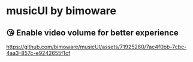 # musicUI by bimoware
## 😘 Enable video volume for better experience

https://github.com/bimoware/musicUI/assets/71925280/7ac4f0bb-7cbc-4aa3-857c-e9242655f1cf

